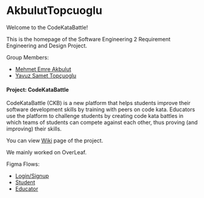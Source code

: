 # AkbulutTopcuoglu
Welcome to the CodeKataBattle!

This is the homepage of the Software Engineering 2 Requirement Engineering and Design Project.

Group Members:
* [Mehmet Emre Akbulut](https://github.com/mehmetemreakbulut/AkbulutTopcuoglu/wiki/Mehmet-Emre-Akbulut)
* [Yavuz Samet Topçuoglu](https://github.com/mehmetemreakbulut/AkbulutTopcuoglu/wiki/Yavuz-Samet-Top%C3%A7uo%C4%9Flu)

#### Project: CodeKataBattle
CodeKataBattle (CKB) is a new platform that helps students improve their software development skills
by training with peers on code kata. Educators use the platform to challenge students by creating code
kata battles in which teams of students can compete against each other, thus proving (and improving)
their skills.

You can view [Wiki](https://github.com/mehmetemreakbulut/AkbulutTopcuoglu/wiki) page of the project.

We mainly worked on OverLeaf.

Figma Flows:
- [Login/Signup](https://www.figma.com/proto/zkXadmaN17x4QNCt7XYvuB/CodeKataBattle?type=design&node-id=0-1&t=wAlwz3OVUxCxK8eE-0&scaling=scale-down&starting-point-node-id=2%3A1480&show-proto-sidebar=1)
- [Student](https://www.figma.com/proto/zkXadmaN17x4QNCt7XYvuB/CodeKataBattle?type=design&node-id=0-1&t=wAlwz3OVUxCxK8eE-0&scaling=scale-down&starting-point-node-id=95%3A41529&show-proto-sidebar=1)
- [Educator](https://www.figma.com/proto/zkXadmaN17x4QNCt7XYvuB/CodeKataBattle?type=design&node-id=0-1&t=wAlwz3OVUxCxK8eE-0&scaling=scale-down&starting-point-node-id=95%3A46103&show-proto-sidebar=1)
